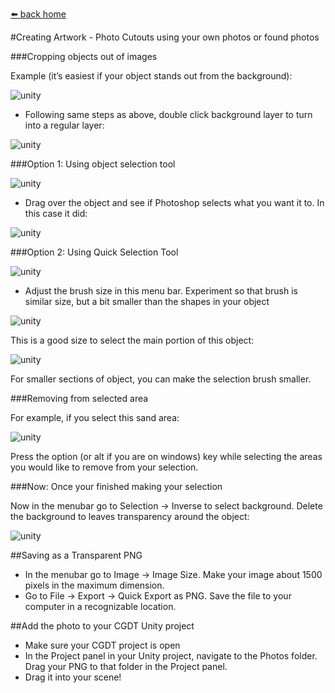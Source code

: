 [⬅️ back home](intro.html)

#Creating Artwork - Photo Cutouts using your own photos or found photos


###Cropping objects out of images

Example (it’s easiest if your object stands out from the background):

![unity](asset-creation-images/image14.jpg)

- Following same steps as above, double click background layer to turn into a regular layer:

![unity](asset-creation-images/image28.jpg)


###Option 1: Using object selection tool

![unity](asset-creation-images/image32.jpg)


- Drag over the object and see if Photoshop selects what you want it to. In this case it did:

![unity](asset-creation-images/image6.jpg)


###Option 2: Using Quick Selection Tool

![unity](asset-creation-images/image32.jpg)

- Adjust the brush size in this menu bar. Experiment so that brush is similar size, but a bit smaller than the shapes in your object

![unity](asset-creation-images/image35.jpg)

This is a good size to select the main portion of this object:

![unity](asset-creation-images/image8.jpg)

For smaller sections of object, you can make the selection brush smaller.

###Removing from selected area

For example, if you select this sand area:

![unity](asset-creation-images/image31.jpg)

Press the option (or alt if you are on windows) key while selecting the areas you would like to remove from your selection. 

###Now: Once your finished making your selection


Now in the menubar go to Selection -> Inverse to select background. Delete the background to leaves transparency around the object:

![unity](asset-creation-images/image6.jpg)


##Saving as a Transparent PNG

- In the menubar go to Image -> Image Size. Make your image about 1500 pixels in the maximum dimension.
- Go to File -> Export -> Quick Export as PNG. Save the file to your computer in a recognizable location.

##Add the photo to your CGDT Unity project
- Make sure your CGDT project is open
- In the Project panel in your Unity project, navigate to the Photos folder. Drag your PNG to that folder in the Project panel. 
- Drag it into your scene! 